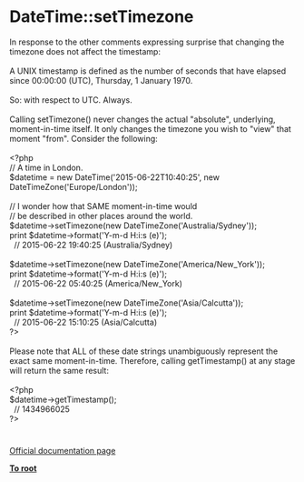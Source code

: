 # DateTime::setTimezone




<div class="phpcode"><span class="html">
In response to the other comments expressing surprise that changing the timezone does not affect the timestamp:<br><br>A UNIX timestamp is defined as the number of seconds that have elapsed since 00:00:00 (UTC), Thursday, 1 January 1970.<br><br>So: with respect to UTC. Always.<br><br>Calling setTimezone() never changes the actual &quot;absolute&quot;, underlying, moment-in-time itself. It only changes the timezone you wish to &quot;view&quot; that moment &quot;from&quot;. Consider the following:<br><br><span class="default">&lt;?php<br></span><span class="comment">// A time in London.<br></span><span class="default">$datetime </span><span class="keyword">= new </span><span class="default">DateTime</span><span class="keyword">(</span><span class="string">&apos;2015-06-22T10:40:25&apos;</span><span class="keyword">, new </span><span class="default">DateTimeZone</span><span class="keyword">(</span><span class="string">&apos;Europe/London&apos;</span><span class="keyword">));<br><br></span><span class="comment">// I wonder how that SAME moment-in-time would <br>// be described in other places around the world.<br></span><span class="default">$datetime</span><span class="keyword">-&gt;</span><span class="default">setTimezone</span><span class="keyword">(new </span><span class="default">DateTimeZone</span><span class="keyword">(</span><span class="string">&apos;Australia/Sydney&apos;</span><span class="keyword">));<br>print </span><span class="default">$datetime</span><span class="keyword">-&gt;</span><span class="default">format</span><span class="keyword">(</span><span class="string">&apos;Y-m-d H:i:s (e)&apos;</span><span class="keyword">);<br>&#xA0; </span><span class="comment">// 2015-06-22 19:40:25 (Australia/Sydney)<br><br></span><span class="default">$datetime</span><span class="keyword">-&gt;</span><span class="default">setTimezone</span><span class="keyword">(new </span><span class="default">DateTimeZone</span><span class="keyword">(</span><span class="string">&apos;America/New_York&apos;</span><span class="keyword">));<br>print </span><span class="default">$datetime</span><span class="keyword">-&gt;</span><span class="default">format</span><span class="keyword">(</span><span class="string">&apos;Y-m-d H:i:s (e)&apos;</span><span class="keyword">);<br>&#xA0; </span><span class="comment">// 2015-06-22 05:40:25 (America/New_York)<br><br></span><span class="default">$datetime</span><span class="keyword">-&gt;</span><span class="default">setTimezone</span><span class="keyword">(new </span><span class="default">DateTimeZone</span><span class="keyword">(</span><span class="string">&apos;Asia/Calcutta&apos;</span><span class="keyword">));<br>print </span><span class="default">$datetime</span><span class="keyword">-&gt;</span><span class="default">format</span><span class="keyword">(</span><span class="string">&apos;Y-m-d H:i:s (e)&apos;</span><span class="keyword">);<br>&#xA0; </span><span class="comment">// 2015-06-22 15:10:25 (Asia/Calcutta)<br></span><span class="default">?&gt;<br></span><br>Please note that ALL of these date strings unambiguously represent the exact same moment-in-time. Therefore, calling getTimestamp() at any stage will return the same result:<br><br><span class="default">&lt;?php<br>$datetime</span><span class="keyword">-&gt;</span><span class="default">getTimestamp</span><span class="keyword">();<br>&#xA0; </span><span class="comment">// 1434966025<br></span><span class="default">?&gt;</span>
</span>
</div>
  

#

[Official documentation page](https://www.php.net/manual/en/datetime.settimezone.php)

**[To root](/README.md)**